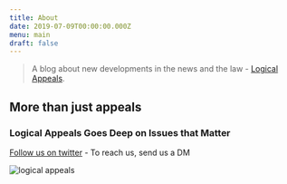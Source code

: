 ```yaml
---
title: About
date: 2019-07-09T00:00:00.000Z
menu: main
draft: false
---
```

> A blog about new developments in the news and the law - [Logical Appeals](https://logicalappeals.com).

## More than just appeals

### Logical Appeals Goes Deep on Issues that Matter

[Follow us on twitter](twitter.com/logicalappeals) - To reach us, send us a DM

![logical appeals](/images/lambda.png "logical appeals")